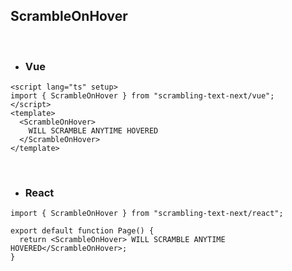 ## ScrambleOnHover

&nbsp;

- ### Vue

```tsx
<script lang="ts" setup>
import { ScrambleOnHover } from "scrambling-text-next/vue";
</script>
<template>
  <ScrambleOnHover>
    WILL SCRAMBLE ANYTIME HOVERED
  </ScrambleOnHover>
</template>
```

&nbsp;

- ### React

```tsx
import { ScrambleOnHover } from "scrambling-text-next/react";

export default function Page() {
  return <ScrambleOnHover> WILL SCRAMBLE ANYTIME HOVERED</ScrambleOnHover>;
}
```
